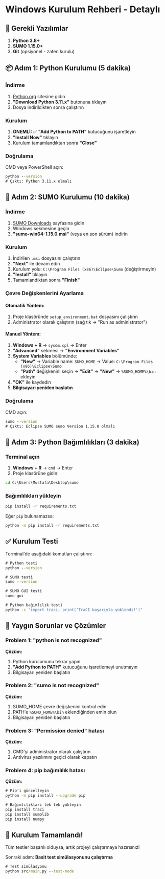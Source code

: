 # Windows Kurulum Rehberi - Detaylı

## 🎯 Gerekli Yazılımlar

1. **Python 3.8+**
2. **SUMO 1.15.0+**
3. **Git** (opsiyonel - zaten kurulu)

## 📦 Adım 1: Python Kurulumu (5 dakika)

### İndirme
1. [Python.org](https://www.python.org/downloads/) sitesine gidin
2. **"Download Python 3.11.x"** butonuna tıklayın
3. Dosya indirildikten sonra çalıştırın

### Kurulum
1. **ÖNEMLİ:** ✅ **"Add Python to PATH"** kutucuğunu işaretleyin
2. **"Install Now"** tıklayın
3. Kurulum tamamlandıktan sonra **"Close"**

### Doğrulama
CMD veya PowerShell açın:
```cmd
python --version
# Çıktı: Python 3.11.x olmalı
```

## 🚗 Adım 2: SUMO Kurulumu (10 dakika)

### İndirme
1. [SUMO Downloads](https://eclipse.dev/sumo/resources/) sayfasına gidin
2. Windows sekmesine geçin
3. **"sumo-win64-1.15.0.msi"** (veya en son sürüm) indirin

### Kurulum
1. İndirilen `.msi` dosyasını çalıştırın
2. **"Next"** ile devam edin
3. Kurulum yolu: `C:\Program Files (x86)\Eclipse\Sumo` (değiştirmeyin)
4. **"Install"** tıklayın
5. Tamamlandıktan sonra **"Finish"**

### Çevre Değişkenlerini Ayarlama

#### Otomatik Yöntem:
1. Proje klasöründe `setup_environment.bat` dosyasını çalıştırın
2. Administrator olarak çalıştırın (sağ tık → "Run as administrator")

#### Manuel Yöntem:
1. **Windows + R** → `sysdm.cpl` → Enter
2. **"Advanced"** sekmesi → **"Environment Variables"**
3. **System Variables** bölümünde:
   - **"New"** → Variable name: `SUMO_HOME` → Value: `C:\Program Files (x86)\Eclipse\Sumo`
   - **"Path"** değişkenini seçin → **"Edit"** → **"New"** → `%SUMO_HOME%\bin` ekleyin
4. **"OK"** ile kaydedin
5. **Bilgisayarı yeniden başlatın**

### Doğrulama
CMD açın:
```cmd
sumo --version
# Çıktı: Eclipse SUMO sumo Version 1.15.0 olmalı
```

## 🐍 Adım 3: Python Bağımlılıkları (3 dakika)

### Terminal açın
1. **Windows + R** → `cmd` → Enter
2. Proje klasörüne gidin:
```cmd
cd C:\Users\Mustafa\Desktop\sumo
```

### Bağımlılıkları yükleyin
```cmd
pip install -r requirements.txt
```

Eğer `pip` bulunamazsa:
```cmd
python -m pip install -r requirements.txt
```

## ✅ Kurulum Testi

Terminal'de aşağıdaki komutları çalıştırın:

```cmd
# Python testi
python --version

# SUMO testi  
sumo --version

# SUMO GUI testi
sumo-gui

# Python bağımlılık testi
python -c "import traci; print('TraCI başarıyla yüklendi!')"
```

## 🚨 Yaygın Sorunlar ve Çözümler

### Problem 1: "python is not recognized"
**Çözüm:**
1. Python kurulumunu tekrar yapın
2. **"Add Python to PATH"** kutucuğunu işaretlemeyi unutmayın
3. Bilgisayarı yeniden başlatın

### Problem 2: "sumo is not recognized"
**Çözüm:**
1. SUMO_HOME çevre değişkenini kontrol edin
2. PATH'e `%SUMO_HOME%\bin` eklendiğinden emin olun
3. Bilgisayarı yeniden başlatın

### Problem 3: "Permission denied" hatası
**Çözüm:**
1. CMD'yi administrator olarak çalıştırın
2. Antivirus yazılımını geçici olarak kapatın

### Problem 4: pip bağımlılık hatası
**Çözüm:**
```cmd
# Pip'i güncelleyin
python -m pip install --upgrade pip

# Bağımlılıkları tek tek yükleyin
pip install traci
pip install sumolib
pip install numpy
```

## 🎉 Kurulum Tamamlandı!

Tüm testler başarılı olduysa, artık projeyi çalıştırmaya hazırsınız!

Sonraki adım: **Basit test simülasyonunu çalıştırma**

```cmd
# Test simülasyonu
python src/main.py --test-mode
``` 